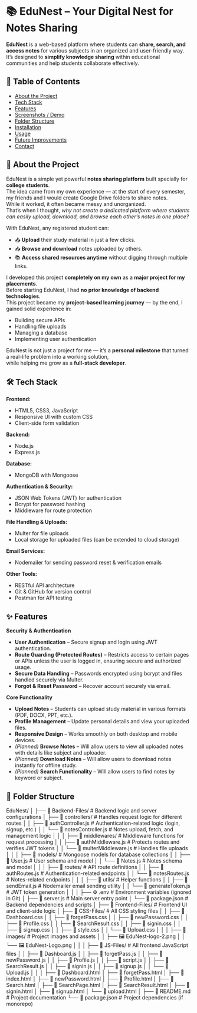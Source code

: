 # 📚 EduNest – Your Digital Nest for Notes Sharing

**EduNest** is a web-based platform where students can **share, search, and access notes** for various subjects in an organized and user-friendly way.  
It’s designed to **simplify knowledge sharing** within educational communities and help students collaborate effectively.



## 📑 Table of Contents
- [About the Project](#-about-the-project)
- [Tech Stack](#-tech-stack)
- [Features](#-features)
- [Screenshots / Demo](#-screenshots--demo)
- [Folder Structure](#-folder-structure)
- [Installation](#-installation)
- [Usage](#-usage)
- [Future Improvements](#-future-improvements)
- [Contact](#-contact)

## 📜 About the Project

EduNest is a simple yet powerful **notes sharing platform** built specially for **college students**.  
The idea came from my own experience — at the start of every semester, my friends and I would create Google Drive folders to share notes.  
While it worked, it often became messy and unorganized.  
That’s when I thought, *why not create a dedicated platform where students can easily upload, download, and browse each other’s notes in one place?*

With EduNest, any registered student can:
- 📤 **Upload** their study material in just a few clicks.
- 📥 **Browse and download** notes uploaded by others.
- 📚 **Access shared resources anytime** without digging through multiple links.

I developed this project **completely on my own** as a **major project for my placements**.  
Before starting EduNest, I had **no prior knowledge of backend technologies**.  
This project became my **project-based learning journey** — by the end, I gained solid experience in:
- Building secure APIs
- Handling file uploads
- Managing a database
- Implementing user authentication

EduNest is not just a project for me — it’s a **personal milestone** that turned a real-life problem into a working solution,  
while helping me grow as a **full-stack developer**.

## 🛠 Tech Stack

**Frontend:**
- HTML5, CSS3, JavaScript
- Responsive UI with custom CSS
- Client-side form validation

**Backend:**
- Node.js
- Express.js

**Database:**
- MongoDB with Mongoose

**Authentication & Security:**
- JSON Web Tokens (JWT) for authentication
- Bcrypt for password hashing
- Middleware for route protection

**File Handling & Uploads:**
- Multer for file uploads
- Local storage for uploaded files (can be extended to cloud storage)

**Email Services:**
- Nodemailer for sending password reset & verification emails

**Other Tools:**
- RESTful API architecture
- Git & GitHub for version control
- Postman for API testing


## ✨ Features

**Security & Authentication**
- **User Authentication** – Secure signup and login using JWT authentication.
- **Route Guarding (Protected Routes)** – Restricts access to certain pages or APIs unless the user is logged in, ensuring secure and authorized usage.
- **Secure Data Handling** – Passwords encrypted using bcrypt and files handled securely via Multer.
- **Forgot & Reset Password** – Recover account securely via email.

**Core Functionality**
- **Upload Notes** – Students can upload study material in various formats (PDF, DOCX, PPT, etc.).
- **Profile Management** – Update personal details and view your uploaded files.
- **Responsive Design** – Works smoothly on both desktop and mobile devices.
- *(Planned)* **Browse Notes** – Will allow users to view all uploaded notes with details like subject and uploader.
- *(Planned)* **Download Notes** – Will allow users to download notes instantly for offline study.
- *(Planned)* **Search Functionality** – Will allow users to find notes by keyword or subject.

## 📂 Folder Structure

EduNest/
│
├── 📁 Backend-Files/                  # Backend logic and server configurations
│   ├── 📁 controllers/                # Handles request logic for different routes
│   │   ├── 📄 authController.js       # Authentication-related logic (login, signup, etc.)
│   │   └── 📄 notesController.js      # Notes upload, fetch, and management logic
│   │
│   ├── 📁 middlewares/                # Middleware functions for request processing
│   │   ├── 📄 authMiddleware.js       # Protects routes and verifies JWT tokens
│   │   └── 📄 multerMiddleware.js     # Handles file uploads
│   │
│   ├── 📁 models/                     # Mongoose models for database collections
│   │   ├── 📄 User.js                  # User schema and model
│   │   └── 📄 Notes.js                 # Notes schema and model
│   │
│   ├── 📁 routes/                     # API route definitions
│   │   ├── 📄 authRoutes.js           # Authentication-related endpoints
│   │   └── 📄 notesRoutes.js          # Notes-related endpoints
│   │
│   ├── 📁 utils/                      # Helper functions
│   │   ├── 📄 sendEmail.js            # Nodemailer email sending utility
│   │   └── 📄 generateToken.js        # JWT token generation
│   │
│   ├── ⚙️ .env                         # Environment variables (ignored in Git)
│   ├── 📄 server.js                   # Main server entry point
│   └── 📄 package.json                # Backend dependencies and scripts
│
├── 📁 Frontend-Files/                 # Frontend UI and client-side logic
│   ├── 📁 CSS-Files/                  # All CSS styling files
│   │   ├── 📄 Dashboard.css
│   │   ├── 📄 forgetPass.css
│   │   ├── 📄 newPassword.css
│   │   ├── 📄 Profile.css
│   │   ├── 📄 SearchResult.css
│   │   ├── 📄 signin.css
│   │   ├── 📄 signup.css
│   │   ├── 📄 style.css
│   │   └── 📄 Upload.css
│   │
│   ├── 📁 images/                     # Project images and assets
│   │   ├── 🖼️ EduNest-logo-2.png
│   │   └── 🖼️ EduNest-Logo.png
│   │
│   ├── 📁 JS-Files/                   # All frontend JavaScript files
│   │   ├── 📄 Dashboard.js
│   │   ├── 📄 forgetPass.js
│   │   ├── 📄 newPassword.js
│   │   ├── 📄 Profile.js
│   │   ├── 📄 script.js
│   │   ├── 📄 SearchResult.js
│   │   ├── 📄 signin.js
│   │   ├── 📄 signup.js
│   │   └── 📄 Upload.js
│   │
│   ├── 📄 Dashboard.html
│   ├── 📄 forgetPass.html
│   ├── 📄 index.html
│   ├── 📄 newPassword.html
│   ├── 📄 Profile.html
│   ├── 📄 Search.html
│   ├── 📄 SearchPage.html
│   ├── 📄 SearchResult.html
│   ├── 📄 signin.html
│   ├── 📄 signup.html
│   └── 📄 upload.html
│
├── 📄 README.md                       # Project documentation
└── 📄 package.json                    # Project dependencies (if monorepo)



